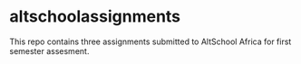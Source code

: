 # altschoolassignments
This repo contains three assignments submitted to AltSchool Africa for first semester assesment.
